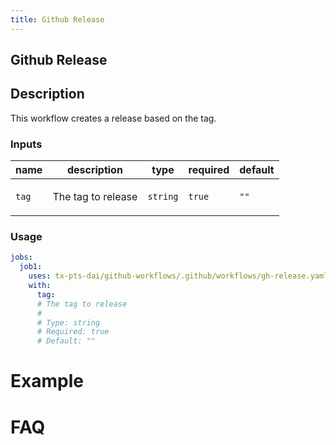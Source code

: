 ```yaml
---
title: Github Release
---
```


<!-- action-docs-header source=".github/workflows/gh-release.yaml" -->
## Github Release
<!-- action-docs-header source=".github/workflows/gh-release.yaml" -->

## Description

This workflow creates a release based on the tag.

<!-- action-docs-inputs source=".github/workflows/gh-release.yaml" -->
### Inputs

| name | description | type | required | default |
| --- | --- | --- | --- | --- |
| `tag` | <p>The tag to release</p> | `string` | `true` | `""` |
<!-- action-docs-inputs source=".github/workflows/gh-release.yaml" -->

<!-- action-docs-outputs source=".github/workflows/gh-release.yaml" -->

<!-- action-docs-outputs source=".github/workflows/gh-release.yaml" -->

<!-- action-docs-usage source=".github/workflows/gh-release.yaml" project="tx-pts-dai/github-workflows/.github/workflows/gh-release.yaml" version="v2" -->
### Usage

```yaml
jobs:
  job1:
    uses: tx-pts-dai/github-workflows/.github/workflows/gh-release.yaml@v2
    with:
      tag:
      # The tag to release
      #
      # Type: string
      # Required: true
      # Default: ""
```
<!-- action-docs-usage source=".github/workflows/gh-release.yaml" project="tx-pts-dai/github-workflows/.github/workflows/gh-release.yaml" version="v2" -->

# Example

# FAQ
